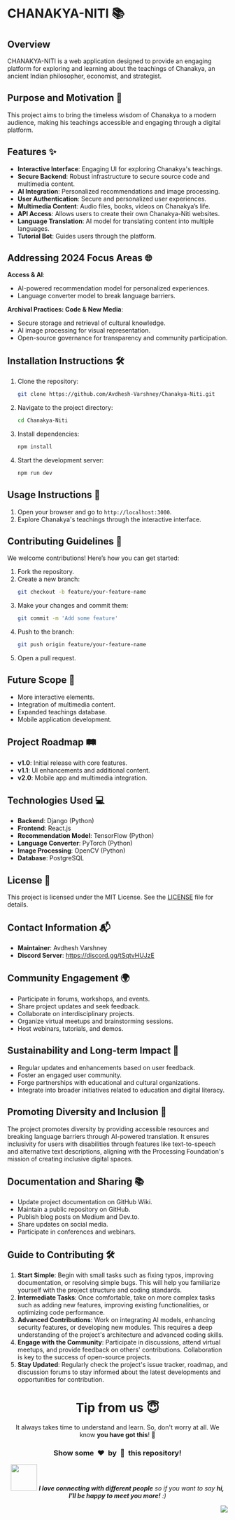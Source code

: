 # CHANAKYA-NITI 📚

## Overview

CHANAKYA-NITI is a web application designed to provide an engaging platform for exploring and learning about the teachings of Chanakya, an ancient Indian philosopher, economist, and strategist.

## Purpose and Motivation 🎯

This project aims to bring the timeless wisdom of Chanakya to a modern audience, making his teachings accessible and engaging through a digital platform.

## Features ✨

- **Interactive Interface**: Engaging UI for exploring Chanakya's teachings.   
- **Secure Backend**: Robust infrastructure to secure source code and multimedia content.
- **AI Integration**: Personalized recommendations and image processing.
- **User Authentication**: Secure and personalized user experiences.
- **Multimedia Content**: Audio files, books, videos on Chanakya’s life.
- **API Access**: Allows users to create their own Chanakya-Niti websites.
- **Language Translation**: AI model for translating content into multiple languages.
- **Tutorial Bot**: Guides users through the platform.

## Addressing 2024 Focus Areas 🌐

**Access & AI**:
- AI-powered recommendation model for personalized experiences.
- Language converter model to break language barriers.

**Archival Practices: Code & New Media**:
- Secure storage and retrieval of cultural knowledge.
- AI image processing for visual representation.
- Open-source governance for transparency and community participation.

## Installation Instructions 🛠️

1. Clone the repository:
   ```sh
   git clone https://github.com/Avdhesh-Varshney/Chanakya-Niti.git
   ```
2. Navigate to the project directory:
   ```sh
   cd Chanakya-Niti
   ```
3. Install dependencies:
   ```sh
   npm install
   ```
4. Start the development server:
   ```sh
   npm run dev
   ```

## Usage Instructions 🚀

1. Open your browser and go to `http://localhost:3000`.
2. Explore Chanakya's teachings through the interactive interface.

## Contributing Guidelines 🤝

We welcome contributions! Here’s how you can get started:

1. Fork the repository.
2. Create a new branch:
   ```sh
   git checkout -b feature/your-feature-name
   ```
3. Make your changes and commit them:
   ```sh
   git commit -m 'Add some feature'
   ```
4. Push to the branch:
   ```sh
   git push origin feature/your-feature-name
   ```
5. Open a pull request.

## Future Scope 🔭

- More interactive elements.
- Integration of multimedia content.
- Expanded teachings database.
- Mobile application development.

## Project Roadmap 🛤️

- **v1.0**: Initial release with core features.
- **v1.1**: UI enhancements and additional content.
- **v2.0**: Mobile app and multimedia integration.

## Technologies Used 💻

- **Backend**: Django (Python)
- **Frontend**: React.js
- **Recommendation Model**: TensorFlow (Python)
- **Language Converter**: PyTorch (Python)
- **Image Processing**: OpenCV (Python)
- **Database**: PostgreSQL

## License 📄

This project is licensed under the MIT License. See the [LICENSE](https://github.com/Avdhesh-Varshney/Chanakya-Niti/blob/main/LICENSE) file for details.

## Contact Information 📬

- **Maintainer**: Avdhesh Varshney
- **Discord Server**: https://discord.gg/tSqtvHUJzE

## Community Engagement 🌍

- Participate in forums, workshops, and events.
- Share project updates and seek feedback.
- Collaborate on interdisciplinary projects.
- Organize virtual meetups and brainstorming sessions.
- Host webinars, tutorials, and demos.

## Sustainability and Long-term Impact 🌱

- Regular updates and enhancements based on user feedback.
- Foster an engaged user community.
- Forge partnerships with educational and cultural organizations.
- Integrate into broader initiatives related to education and digital literacy.

## Promoting Diversity and Inclusion 🌈

The project promotes diversity by providing accessible resources and breaking language barriers through AI-powered translation. It ensures inclusivity for users with disabilities through features like text-to-speech and alternative text descriptions, aligning with the Processing Foundation's mission of creating inclusive digital spaces.

## Documentation and Sharing 📚

- Update project documentation on GitHub Wiki.
- Maintain a public repository on GitHub.
- Publish blog posts on Medium and Dev.to.
- Share updates on social media.
- Participate in conferences and webinars.

## Guide to Contributing 🛠️

1. **Start Simple**: Begin with small tasks such as fixing typos, improving documentation, or resolving simple bugs. This will help you familiarize yourself with the project structure and coding standards.
2. **Intermediate Tasks**: Once comfortable, take on more complex tasks such as adding new features, improving existing functionalities, or optimizing code performance.
3. **Advanced Contributions**: Work on integrating AI models, enhancing security features, or developing new modules. This requires a deep understanding of the project's architecture and advanced coding skills.
4. **Engage with the Community**: Participate in discussions, attend virtual meetups, and provide feedback on others' contributions. Collaboration is key to the success of open-source projects.
5. **Stay Updated**: Regularly check the project's issue tracker, roadmap, and discussion forums to stay informed about the latest developments and opportunities for contribution.

<div align="center">
  <h1>Tip from us 😇</h1>
  <p>It always takes time to understand and learn. So, don't worry at all. We know <b>you have got this</b>! 💪</p>
  <h3>Show some &nbsp;❤️&nbsp; by &nbsp;🌟&nbsp; this repository!</h3>
  <img src="https://media.giphy.com/media/LnQjpWaON8nhr21vNW/giphy.gif" width="60"> <em><b>I love connecting with different people</b> so if you want to say <b>hi, I'll be happy to meet you more!</b> :)</em>
</div>

<a href="#top"><img src="https://img.shields.io/badge/-Back%20to%20Top-red?style=for-the-badge" align="right"/></a>
